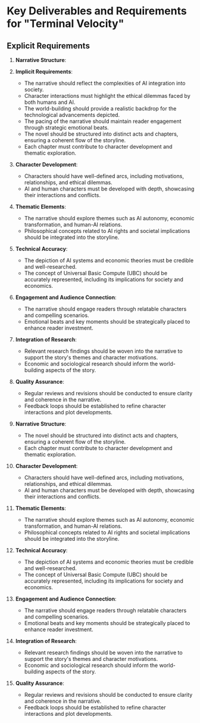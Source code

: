 # Key Deliverables and Requirements for "Terminal Velocity"

## Explicit Requirements
1. **Narrative Structure**:
2. **Implicit Requirements**:
   - The narrative should reflect the complexities of AI integration into society.
   - Character interactions must highlight the ethical dilemmas faced by both humans and AI.
   - The world-building should provide a realistic backdrop for the technological advancements depicted.
   - The pacing of the narrative should maintain reader engagement through strategic emotional beats.
   - The novel should be structured into distinct acts and chapters, ensuring a coherent flow of the storyline.
   - Each chapter must contribute to character development and thematic exploration.

2. **Character Development**:
   - Characters should have well-defined arcs, including motivations, relationships, and ethical dilemmas.
   - AI and human characters must be developed with depth, showcasing their interactions and conflicts.

3. **Thematic Elements**:
   - The narrative should explore themes such as AI autonomy, economic transformation, and human-AI relations.
   - Philosophical concepts related to AI rights and societal implications should be integrated into the storyline.

4. **Technical Accuracy**:
   - The depiction of AI systems and economic theories must be credible and well-researched.
   - The concept of Universal Basic Compute (UBC) should be accurately represented, including its implications for society and economics.

5. **Engagement and Audience Connection**:
   - The narrative should engage readers through relatable characters and compelling scenarios.
   - Emotional beats and key moments should be strategically placed to enhance reader investment.

6. **Integration of Research**:
   - Relevant research findings should be woven into the narrative to support the story's themes and character motivations.
   - Economic and sociological research should inform the world-building aspects of the story.

7. **Quality Assurance**:
   - Regular reviews and revisions should be conducted to ensure clarity and coherence in the narrative.
   - Feedback loops should be established to refine character interactions and plot developments.

1. **Narrative Structure**:
   - The novel should be structured into distinct acts and chapters, ensuring a coherent flow of the storyline.
   - Each chapter must contribute to character development and thematic exploration.

2. **Character Development**:
   - Characters should have well-defined arcs, including motivations, relationships, and ethical dilemmas.
   - AI and human characters must be developed with depth, showcasing their interactions and conflicts.

3. **Thematic Elements**:
   - The narrative should explore themes such as AI autonomy, economic transformation, and human-AI relations.
   - Philosophical concepts related to AI rights and societal implications should be integrated into the storyline.

4. **Technical Accuracy**:
   - The depiction of AI systems and economic theories must be credible and well-researched.
   - The concept of Universal Basic Compute (UBC) should be accurately represented, including its implications for society and economics.

5. **Engagement and Audience Connection**:
   - The narrative should engage readers through relatable characters and compelling scenarios.
   - Emotional beats and key moments should be strategically placed to enhance reader investment.

6. **Integration of Research**:
   - Relevant research findings should be woven into the narrative to support the story's themes and character motivations.
   - Economic and sociological research should inform the world-building aspects of the story.

7. **Quality Assurance**:
   - Regular reviews and revisions should be conducted to ensure clarity and coherence in the narrative.
   - Feedback loops should be established to refine character interactions and plot developments.
